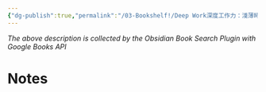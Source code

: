 ```yaml
---
{"dg-publish":true,"permalink":"/03-Bookshelf!/Deep Work深度工作力：淺薄時代，個人成功的關鍵能力【暢銷新裝版】-卡爾．紐波特/","title":"Deep Work深度工作力","noteIcon":"1","created":"2024-09-12T18:50:22.000+08:00","updated":"2024-09-12T19:30:17.767+08:00"}
---
```





_The above description is collected by the Obsidian Book Search Plugin with Google Books API_

# Notes